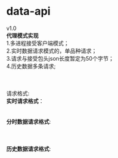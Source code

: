 # data-api<br/>
v1.0<br/>
<b>代理模式实现</b><br/>
1.多进程接受客户端模式；<br/>
2.实时数据请求模式的，单品种请求；<br/>
3.请求与接受包头json长度暂定为50个字节；<br/>
4.历史数据多条请求;<br/>
<br/>
<br/>
<br/>
请求格式:<br/>
	<b>实时请求格式</b>：<br/>
	<br/>
<br/>
	<b>分时数据请求格式</b>:<br/>
	<br/>
<br/>
<br/>
	<b>历史数据请求格式</b>:<br/>
	<br/>
<br/>
